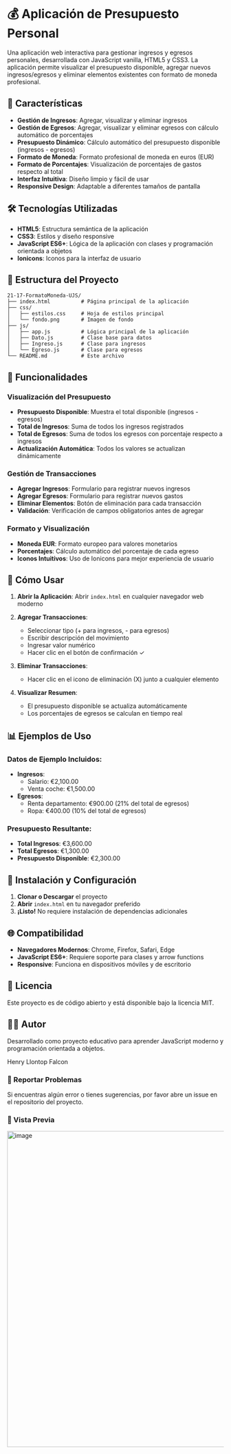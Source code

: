 # 💰 Aplicación de Presupuesto Personal

Una aplicación web interactiva para gestionar ingresos y egresos personales, desarrollada con JavaScript vanilla, HTML5 y CSS3. La aplicación permite visualizar el presupuesto disponible, agregar nuevos ingresos/egresos y eliminar elementos existentes con formato de moneda profesional.

## 🚀 Características

- **Gestión de Ingresos**: Agregar, visualizar y eliminar ingresos
- **Gestión de Egresos**: Agregar, visualizar y eliminar egresos con cálculo automático de porcentajes
- **Presupuesto Dinámico**: Cálculo automático del presupuesto disponible (ingresos - egresos)
- **Formato de Moneda**: Formato profesional de moneda en euros (EUR)
- **Formato de Porcentajes**: Visualización de porcentajes de gastos respecto al total
- **Interfaz Intuitiva**: Diseño limpio y fácil de usar
- **Responsive Design**: Adaptable a diferentes tamaños de pantalla

## 🛠️ Tecnologías Utilizadas

- **HTML5**: Estructura semántica de la aplicación
- **CSS3**: Estilos y diseño responsive
- **JavaScript ES6+**: Lógica de la aplicación con clases y programación orientada a objetos
- **Ionicons**: Iconos para la interfaz de usuario

## 📁 Estructura del Proyecto

```
21-17-FormatoMoneda-UJS/
├── index.html          # Página principal de la aplicación
├── css/
│   ├── estilos.css     # Hoja de estilos principal
│   └── fondo.png       # Imagen de fondo
├── js/
│   ├── app.js          # Lógica principal de la aplicación
│   ├── Dato.js         # Clase base para datos
│   ├── Ingreso.js      # Clase para ingresos
│   └── Egreso.js       # Clase para egresos
└── README.md           # Este archivo
```

## 🎯 Funcionalidades

### Visualización del Presupuesto
- **Presupuesto Disponible**: Muestra el total disponible (ingresos - egresos)
- **Total de Ingresos**: Suma de todos los ingresos registrados
- **Total de Egresos**: Suma de todos los egresos con porcentaje respecto a ingresos
- **Actualización Automática**: Todos los valores se actualizan dinámicamente

### Gestión de Transacciones
- **Agregar Ingresos**: Formulario para registrar nuevos ingresos
- **Agregar Egresos**: Formulario para registrar nuevos gastos
- **Eliminar Elementos**: Botón de eliminación para cada transacción
- **Validación**: Verificación de campos obligatorios antes de agregar

### Formato y Visualización
- **Moneda EUR**: Formato europeo para valores monetarios
- **Porcentajes**: Cálculo automático del porcentaje de cada egreso
- **Iconos Intuitivos**: Uso de Ionicons para mejor experiencia de usuario

## 🚦 Cómo Usar

1. **Abrir la Aplicación**: Abrir `index.html` en cualquier navegador web moderno

2. **Agregar Transacciones**:
   - Seleccionar tipo (+ para ingresos, - para egresos)
   - Escribir descripción del movimiento
   - Ingresar valor numérico
   - Hacer clic en el botón de confirmación ✓

3. **Eliminar Transacciones**:
   - Hacer clic en el icono de eliminación (X) junto a cualquier elemento

4. **Visualizar Resumen**:
   - El presupuesto disponible se actualiza automáticamente
   - Los porcentajes de egresos se calculan en tiempo real

## 📊 Ejemplos de Uso

### Datos de Ejemplo Incluidos:
- **Ingresos**:
  - Salario: €2,100.00
  - Venta coche: €1,500.00
- **Egresos**:
  - Renta departamento: €900.00 (21% del total de egresos)
  - Ropa: €400.00 (10% del total de egresos)

### Presupuesto Resultante:
- **Total Ingresos**: €3,600.00
- **Total Egresos**: €1,300.00
- **Presupuesto Disponible**: €2,300.00

## 🔧 Instalación y Configuración

1. **Clonar o Descargar** el proyecto
2. **Abrir** `index.html` en tu navegador preferido
3. **¡Listo!** No requiere instalación de dependencias adicionales

## 🌐 Compatibilidad

- **Navegadores Modernos**: Chrome, Firefox, Safari, Edge
- **JavaScript ES6+**: Requiere soporte para clases y arrow functions
- **Responsive**: Funciona en dispositivos móviles y de escritorio


## 📝 Licencia

Este proyecto es de código abierto y está disponible bajo la licencia MIT.

## 👨‍💻 Autor

Desarrollado como proyecto educativo para aprender JavaScript moderno y programación orientada a objetos.

Henry Llontop Falcon 


### 🐛 Reportar Problemas

Si encuentras algún error o tienes sugerencias, por favor abre un issue en el repositorio del proyecto.

### 🐛 Vista Previa
<img width="1817" height="733" alt="image" src="https://github.com/user-attachments/assets/38235435-4de2-4fda-8852-fa7617cf4993" />

